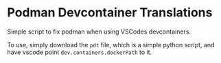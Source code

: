 # Podman Devcontainer Translations

Simple script to fix podman when using VSCodes devcontainers.

To use, simply download the `pdt` file, which is a simple python script, and have vscode point `dev.containers.dockerPath` to it.
